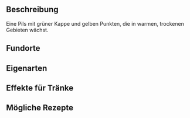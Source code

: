## Beschreibung
Eine Pils mit grüner Kappe und gelben Punkten, die in warmen, trockenen Gebieten wächst.

## Fundorte

## Eigenarten

## Effekte für Tränke

## Mögliche Rezepte
